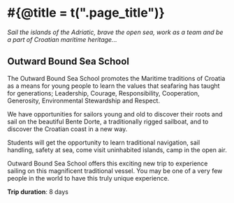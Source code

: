 # #{@title = t(".page_title")}

*Sail the islands of the Adriatic, brave the open sea, work as a team and be a part of Croatian maritime heritage...*

## Outward Bound Sea School

The Outward Bound Sea School promotes the Maritime traditions of Croatia as a means for young people to learn the values that seafaring has taught for generations; Leadership, Courage, Responsibility, Cooperation, Generosity, Environmental Stewardship and Respect.

We have opportunities for sailors young and old to discover their roots and sail on the beautiful Bente Dorte, a traditionally rigged sailboat, and to discover the Croatian coast in a new way.

Students will get the opportunity to learn traditional navigation, sail handling, safety at sea, come visit uninhabited islands, camp in the open air.

Outward Bound Sea School offers this exciting new trip to experience sailing on this magnificent traditional vessel. You may be one of a very few people in the world to have this truly unique experience.

**Trip duration**: 8 days
